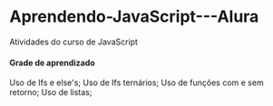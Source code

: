 # Aprendendo-JavaScript---Alura
Atividades do curso de JavaScript

#### Grade de aprendizado

Uso de Ifs e else's;
Uso de Ifs ternários;
Uso de funções com e sem retorno;
Uso de listas;
